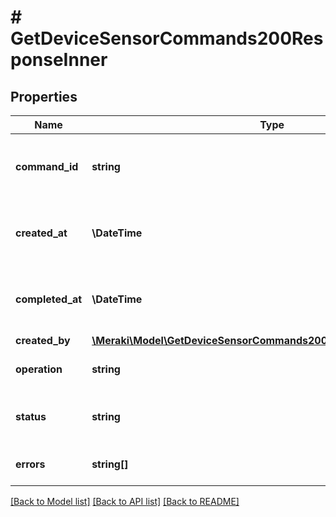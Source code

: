 # # GetDeviceSensorCommands200ResponseInner

## Properties

Name | Type | Description | Notes
------------ | ------------- | ------------- | -------------
**command_id** | **string** | ID to check the status of the command request | [optional]
**created_at** | **\DateTime** | Time when the command was triggered | [optional]
**completed_at** | **\DateTime** | Time when the command was completed | [optional]
**created_by** | [**\Meraki\Model\GetDeviceSensorCommands200ResponseInnerCreatedBy**](GetDeviceSensorCommands200ResponseInnerCreatedBy.md) |  | [optional]
**operation** | **string** | Operation run on the sensor | [optional]
**status** | **string** | Status of the command request | [optional]
**errors** | **string[]** | Array of errors if failed | [optional]

[[Back to Model list]](../../README.md#models) [[Back to API list]](../../README.md#endpoints) [[Back to README]](../../README.md)
